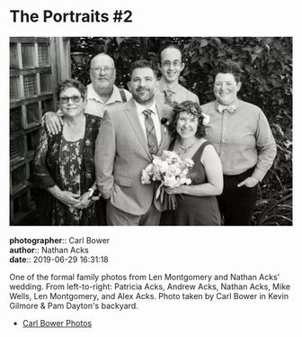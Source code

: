 # The Portraits #2

![One of the formal family photos from Len Montgomery and Nathan Acks' wedding](assets/2019-06-29-set-2-the-portraits-02.webp)

**photographer**:: Carl Bower  
**author**:: Nathan Acks  
**date**:: 2019-06-29 16:31:18

One of the formal family photos from Len Montgomery and Nathan Acks' wedding. From left-to-right: Patricia Acks, Andrew Acks, Nathan Acks, Mike Wells, Len Montgomery, and Alex Acks. Photo taken by Carl Bower in Kevin Gilmore & Pam Dayton's backyard.

* [Carl Bower Photos](https://carlbowerphotos.com)
